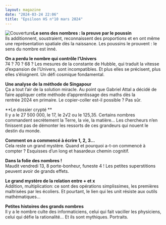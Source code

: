 ```yaml
---
layout: magazine
date: "2024-03-24 22:06"
title: "Epsiloon HS n°10 mars 2024"
---
```

![Couverture](/img/epsiloon-10.jpeg)**Le sens des nombres : la preuve par le poussin**  
Ils additionnent, soustraient, reconnaissent des proportions et en ont même une représentation spatiale dès la naissance. Les poussins le prouvent : le sens du nombre est inné.

**On a perdu le nombre qui contrôle l’Univers**  
74 ? 70 ? 68 ? Les mesures de la constante de Hubble, qui traduit la vitesse d’expansion de l’Univers, sont incompatibles. Et plus elles se précisent, plus elles s’éloignent. Un défi cosmique fondamental.

**Une analyse de la méthode de Singapour**  
Ça a tout l’air de la solution miracle. Au point que Gabriel Attal a décidé de faire appliquer cette méthode d’apprentissage des maths dès la rentrée&nbsp;2024 en primaire. Le copier-coller est-il possible&nbsp;? Pas sûr.

**Le dossier crypté **  
Il y a le 27 500 000, le 17, le 2√2 ou le 125,35. Certains nombres commandent secrètement la Terre, la vie, la matière… Les chercheurs n’en finissent pas de démonter les ressorts de ces grandeurs qui nouent le destin du monde.

**Comment on a commencé à écrire 1, 2, 3…**  
Cela reste un grand mystère. Quand et pourquoi a-t-on commencé à compter&nbsp;? Esquisses d’un long et hasardeux chemin cognitif.

**Dans la folie des nombres !**  
Maudit vendredi&nbsp;13, 8&nbsp;porte-bonheur, funeste&nbsp;4&nbsp;! Les petites superstitions peuvent avoir de grands effets.

**Le grand mystère de la relation entre + et x**  
Addition, multiplication: ce sont des opérations simplissimes, les premières maîtrisées par les écoliers. Et pourtant, le lien qui les unit résiste aux outils mathématiques…

**Petites histoires des grands nombres**  
Il y a le nombre culte des informaticiens, celui qui fait vaciller les physiciens, celui qui défie la rationalité… Et ils sont mythiques. Portraits.